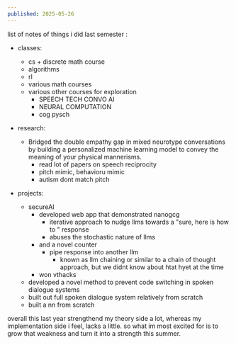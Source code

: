 ```yaml
---
published: 2025-05-26
---
```


list of notes of things i did last semester :

- classes:
	- cs + discrete math course
	- algorithms
	- rl
	- various math courses
	- various other courses for exploration
		- SPEECH TECH CONVO AI
		- NEURAL COMPUTATION
		- cog pysch

- research:
	- Bridged the double empathy gap in mixed neurotype conversations by building a personalized machine learning model to convey the meaning of your physical mannerisms.
		- read lot of papers on speech reciprocity
		- pitch mimic, behavioru mimic
		- autism dont match pitch
	
- projects:
	- secureAI
		- developed web app that demonstrated nanogcg 
			- iterative approach to nudge llms towards a "sure, here is how to " response
			- abuses the stochastic nature of llms
		- and a novel counter
			- pipe response into another llm
				- known as llm chaining or similar to a chain of thought approach, but we didnt know about htat hyet at the time
		- won vthacks 
	- developed a novel method to prevent code switching in spoken dialogue systems 
	- built out full spoken dialogue system relatively from scratch
	- built a nn from scratch


overall this last year strengthend my theory side a lot, whereas my implementation side i feel, lacks a little. so what im most excited for is to grow that weakness and turn it into a strength this summer.

